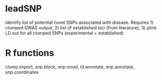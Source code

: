# leadSNP

Identify list of potential novel SNPs associated with disease. Requires 1) clumped GWAS output, 2) list of established loci (from literature), 3) plink LD out for all clumped SNPs (experimental + established)

# R functions 
clump.import, snp.block, snp.novel, ld.annotate, snp.annotate, snp.coordinates
